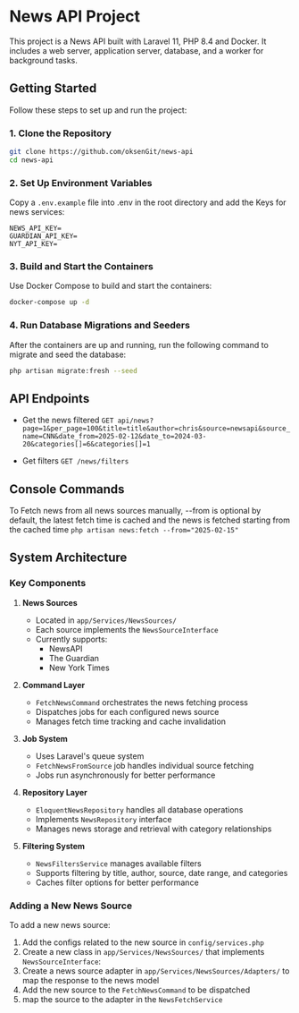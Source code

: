 # News API Project

This project is a News API built with Laravel 11, PHP 8.4 and Docker. It includes a web server, application server, database, and a worker for background tasks.

## Getting Started

Follow these steps to set up and run the project:

### 1. Clone the Repository

```sh
git clone https://github.com/oksenGit/news-api
cd news-api
```

### 2. Set Up Environment Variables

Copy a `.env.example` file into .env in the root directory and add the Keys for news services:

```env
NEWS_API_KEY=
GUARDIAN_API_KEY=
NYT_API_KEY=
```

### 3. Build and Start the Containers

Use Docker Compose to build and start the containers:

```sh
docker-compose up -d
```

### 4. Run Database Migrations and Seeders

After the containers are up and running, run the following command to migrate and seed the database:

```sh
php artisan migrate:fresh --seed
```

## API Endpoints

- Get the news filtered
    `GET api/news?page=1&per_page=100&title=title&author=chris&source=newsapi&source_name=CNN&date_from=2025-02-12&date_to=2024-03-20&categories[]=6&categories[]=1`

- Get filters `GET /news/filters`

## Console Commands

To Fetch news from all news sources manually, --from is optional by default, the latest fetch time is cached and the news is fetched starting from the cached time
`php artisan news:fetch --from="2025-02-15"`

## System Architecture

### Key Components

1. **News Sources**
   - Located in `app/Services/NewsSources/`
   - Each source implements the `NewsSourceInterface`
   - Currently supports:
     - NewsAPI
     - The Guardian
     - New York Times

2. **Command Layer**
   - `FetchNewsCommand` orchestrates the news fetching process
   - Dispatches jobs for each configured news source
   - Manages fetch time tracking and cache invalidation

3. **Job System**
   - Uses Laravel's queue system
   - `FetchNewsFromSource` job handles individual source fetching
   - Jobs run asynchronously for better performance

4. **Repository Layer**
   - `EloquentNewsRepository` handles all database operations
   - Implements `NewsRepository` interface
   - Manages news storage and retrieval with category relationships

5. **Filtering System**
   - `NewsFiltersService` manages available filters
   - Supports filtering by title, author, source, date range, and categories
   - Caches filter options for better performance

### Adding a New News Source

To add a new news source:

1. Add the configs related to the new source in `config/services.php`
2. Create a new class in `app/Services/NewsSources/` that implements `NewsSourceInterface`:
3. Create a news source adapter in `app/Services/NewsSources/Adapters/` to map the response to the news model
4. Add the new source to the `FetchNewsCommand` to be dispatched
5. map the source to the adapter in the `NewsFetchService`
